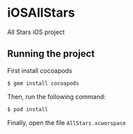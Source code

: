 # iOSAllStars
All Stars iOS project

## Running the project

First install cocoapods

```bash
$ gem install cocoapods
```

Then, run the following command:

```bash
$ pod install
```

Finally, open the file `AllStars.xcworspace`
